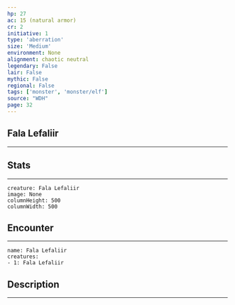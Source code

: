 ```yaml
---
hp: 27
ac: 15 (natural armor)
cr: 2
initiative: 1
type: 'aberration'    
size: 'Medium'
environment: None
alignment: chaotic neutral
legendary: False
lair: False
mythic: False
regional: False
tags: ['monster', 'monster/elf']
source: "WDH"
page: 32
---
```


## Fala Lefaliir
---



## Stats
---

```statblock
creature: Fala Lefaliir
image: None
columnHeight: 500
columnWidth: 500
```

## Encounter
---

```encounter-table
name: Fala Lefaliir
creatures:
- 1: Fala Lefaliir
```

## Description
---





